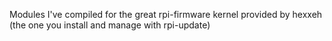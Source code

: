 Modules I've compiled for the great rpi-firmware kernel provided by hexxeh (the one you install and manage with rpi-update)

